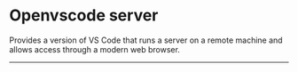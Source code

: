 # Openvscode server

Provides a version of VS Code that runs a server on a remote machine and allows access through a modern web browser.

---